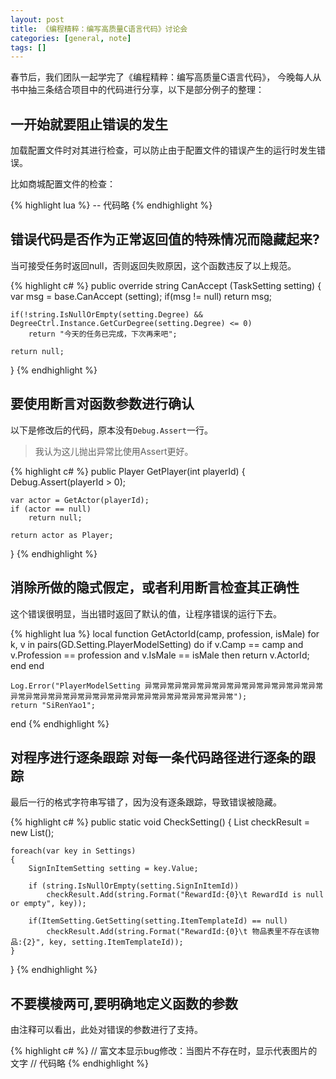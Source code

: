 ```yaml
---
layout: post
title: 《编程精粹：编写高质量C语言代码》讨论会
categories: [general, note]
tags: []
---
```


春节后，我们团队一起学完了《编程精粹：编写高质量C语言代码》，
今晚每人从书中抽三条结合项目中的代码进行分享，以下是部分例子的整理：

## 一开始就要阻止错误的发生
加载配置文件时对其进行检查，可以防止由于配置文件的错误产生的运行时发生错误。

比如商城配置文件的检查：

{% highlight lua %}
-- 代码略
{% endhighlight %}    

## 错误代码是否作为正常返回值的特殊情况而隐藏起来?
当可接受任务时返回null，否则返回失败原因，这个函数违反了以上规范。

{% highlight c# %}
public override string CanAccept (TaskSetting setting)
{
    var msg = base.CanAccept (setting);
    if(msg != null)
        return msg;
    
    if(!string.IsNullOrEmpty(setting.Degree) && DegreeCtrl.Instance.GetCurDegree(setting.Degree) <= 0)
        return "今天的任务已完成，下次再来吧";
    
    return null;
}
{% endhighlight %}

## 要使用断言对函数参数进行确认
以下是修改后的代码，原本没有`Debug.Assert`一行。

> 我认为这儿抛出异常比使用Assert更好。

{% highlight c# %}
public Player GetPlayer(int playerId)
{
    Debug.Assert(playerId > 0);

    var actor = GetActor(playerId);
    if (actor == null)
        return null;

    return actor as Player;
}
{% endhighlight %}        

## 消除所做的隐式假定，或者利用断言检查其正确性
这个错误很明显，当出错时返回了默认的值，让程序错误的运行下去。

{% highlight lua %}
local function GetActorId(camp, profession, isMale)
    for k, v in pairs(GD.Setting.PlayerModelSetting) do
        if v.Camp == camp and v.Profession == profession and v.IsMale == isMale then
            return v.ActorId;
        end
    end

    Log.Error("PlayerModelSetting 异常异常异常异常异常异常异常异常异常异常异常异常异常异常异常异常异常异常异常异常异常异常异常异常异常异常异常");
    return "SiRenYao1";
end
{% endhighlight %}

## 对程序进行逐条跟踪 对每一条代码路径进行逐条的跟踪
最后一行的格式字符串写错了，因为没有逐条跟踪，导致错误被隐藏。

{% highlight c# %}
public static void CheckSetting()
{
    List<string> checkResult = new List<string>();
    
    foreach(var key in Settings)
    {
        SignInItemSetting setting = key.Value;
        
        if (string.IsNullOrEmpty(setting.SignInItemId))
            checkResult.Add(string.Format("RewardId:{0}\t RewardId is null or empty", key));

        if(ItemSetting.GetSetting(setting.ItemTemplateId) == null)
            checkResult.Add(string.Format("RewardId:{0}\t 物品表里不存在该物品:{2}", key, setting.ItemTemplateId));
    }
}
{% endhighlight %}

## 不要模棱两可,要明确地定义函数的参数
由注释可以看出，此处对错误的参数进行了支持。

{% highlight c# %}
// 富文本显示bug修改：当图片不存在时，显示代表图片的文字
// 代码略
{% endhighlight %}

    